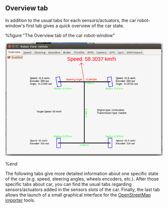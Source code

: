 ## Overview tab

In addition to the usual tabs for each sensors/actuators, the car robot-window's first tab gives a quick overview of the car state.

%figure "The Overview tab of the car robot-window"

![overview_tab.png](images/overview_tab.png)

%end

The following tabs give more detailed information about one specific state of the car (e.g.
speed, steering angles, wheels encoders, etc.).
After those specific tabs about car, you can find the usual tabs regarding sensors/actuators added in the sensors slots of the car.
Finally, the last tab allows the launch of a small graphical interface for the [OpenStreetMap importer](openstreetmap-importer.md) tools.
